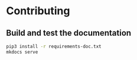# Contributing

## Build and test the documentation

```bash
pip3 install -r requirements-doc.txt
mkdocs serve
```
